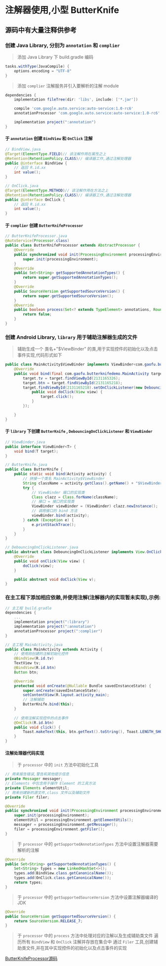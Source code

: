# 注解器使用,小型 ButterKnife
## 源码中有大量注释供参考
### 创建 Java Library, 分别为 `annotation` 和 `complier`
>添加 Java Library 下 build.gradle 编码

```gradle
tasks.withType(JavaCompile) {
    options.encoding = "UTF-8"
}
```

>添加 `complier` 注解服务并引入要解析的注解 module

```gradle
dependencies {
    implementation fileTree(dir: 'libs', include: ['*.jar'])

    compile 'com.google.auto.service:auto-service:1.0-rc6'
    annotationProcessor 'com.google.auto.service:auto-service:1.0-rc6'

    implementation project(":annotation")
}
``` 
#### 于 `annotation` 创建 `BindView` 和 `OnClick` 注解
```java
// BindView.java
@Target(ElementType.FIELD)// 该注解作用在属性之上
@Retention(RetentionPolicy.CLASS)// 编译器工作,通过注解处理器
public @interface BindView {
    // 返回 R.id.xx
    int value();
}

// OnClick.java
@Target(ElementType.METHOD)// 该注解作用在方法之上
@Retention(RetentionPolicy.CLASS)// 编译器工作,通过注解处理器
public @interface OnClick {
    // 返回 R.id.xx
    int value();
}
```

#### 于 `complier` 创建 `ButterKnifeProcessor`
```java
// ButterKnifeProcessor.java
@AutoService(Processor.class)
public class ButterKnifeProcessor extends AbstractProcessor {
    @Override
    public synchronized void init(ProcessingEnvironment processingEnvironment) {
        super.init(processingEnvironment);
    }
    @Override
    public Set<String> getSupportedAnnotationTypes() {
        return super.getSupportedAnnotationTypes();
    }
    @Override
    public SourceVersion getSupportedSourceVersion() {
        return super.getSupportedSourceVersion();
    }
    @Override
    public boolean process(Set<? extends TypeElement> annotations, RoundEnvironment roundEnvironment) {
        return false;
    }
}
```

### 创建 Android Library, `library` 用于辅助注解器生成的文件
>辅助生成一个 类名+"$ViewBinder" 的类,用于实现控件的初始化以及点击事件实现,代码形式如下

```java
public class MainActivity$ViewBinder implements ViewBinder<com.gaofu.butterknifedemo.MainActivity> {
    @Override
    public void bind(final com.gaofu.butterknifedemo.MainActivity target) {
        target.tv = target.findViewById(2131165326);
        target.btn = target.findViewById(2131165218);
        target.findViewById(2131165218).setOnClickListener(new DebouncingOnClickListener() {
            public void doClick(View view) {
                target.click();
            }
        });

    }
}
```

#### 于 `library` 下创建 `ButterKnife` , `DebouncingOnClickListener` 和 `ViewBinder`
```java
// ViewBinder.java
public interface ViewBinder<T> {
    void bind(T target);
}

// ButterKnife.java
public class ButterKnife {
    public static void bind(Activity activity) {
        // 拼接一个类名 MainActivity$ViewBinder
        String className = activity.getClass().getName() + "$ViewBinder";
        try {
            // ViewBinder 接口的实现类
            Class clazz = Class.forName(className);
            // 接口 = 接口的实现类
            ViewBinder viewBinder = (ViewBinder) clazz.newInstance();
            // 调用接口的 bind 方法
            viewBinder.bind(activity);
        } catch (Exception e) {
            e.printStackTrace();
        }
    }
}

// DebouncingOnClickListener.java
public abstract class DebouncingOnClickListener implements View.OnClickListener {
    @Override
    public void onClick(View view) {
        doClick(view);
    }

    public abstract void doClick(View v);
}
```

### 在主工程下添加相应依赖,并使用注解(注解器内的实现暂未实现),示例:
```gradle
// 主工程 build.gradle
dependencies {
    ...
    implementation project(":library")
    implementation project(":annotation")
    annotationProcessor project(":complier")
}
```

```java
// 主工程 MainActivity.java
public class MainActivity extends Activity {
    // 使用刚创建的注解初始化控件
    @BindView(R.id.tv)
    TextView tv;
    @BindView(R.id.btn)
    Button btn;

    @Override
    protected void onCreate(@Nullable Bundle savedInstanceState) {
        super.onCreate(savedInstanceState);
        setContentView(R.layout.activity_main);
        // 注解辅助
        ButterKnife.bind(this);
    }
    
    // 使用注解实现控件的点击事件
    @OnClick(R.id.btn)
    public void click() {
        Toast.makeText(this, btn.getText().toString(), Toast.LENGTH_SHORT).show();
    }
}
```

#### 注解处理器代码实现
>于 `processor` 中的 `init` 方法中初始化工具

```java
// 用来报告错误,警告和其他提示信息
private Messager messager;
// Elements 中包含用于操作 Element 的工具方法
private Elements elementUtil;
// 用来创建新的源文件,class 文件以及辅助文件
private Filer filer;

@Override
public synchronized void init(ProcessingEnvironment processingEnvironment) {
    super.init(processingEnvironment);
    elementUtil = processingEnvironment.getElementUtils();
    messager = processingEnvironment.getMessager();
    filer = processingEnvironment.getFiler();
}
```

>于 `processor` 中的 `getSupportedAnnotationTypes` 方法中设置注解器需要解析的注解

```java
@Override
public Set<String> getSupportedAnnotationTypes() {
    Set<String> types = new LinkedHashSet<>();
    types.add(BindView.class.getCanonicalName());
    types.add(OnClick.class.getCanonicalName());
    return types;
}
```

>于 `processor` 中的 `getSupportedSourceVersion` 方法中设置注解器编译的 JDK

```java
@Override
public SourceVersion getSupportedSourceVersion() {
    return SourceVersion.RELEASE_7;
}
```

>于 `processor` 中的 `process` 方法中处理对应的注解以及生成辅助类文件
>遍历所有 `BindView` 和 `OnClick` 注解并存放在集合中
>通过 `Filer` 工具,创建辅助类文件,并在其中实现控件的初始化以及点击事件的实现

[ButterKnifeProcessor源码](https://github.com/wen704/ButterKnifeDemo/blob/master/complier/src/main/java/com/gaofu/complier/ButterKnifeProcessor.java)



